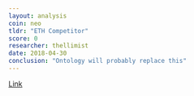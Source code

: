 ```yaml
---
layout: analysis
coin: neo
tldr: "ETH Competitor"
score: 0
researcher: thellimist
date: 2018-04-30
conclusion: "Ontology will probably replace this"
---
```


[Link](https://github.com/breakpoint-labs/public/blob/master/coins/Neo.md)
